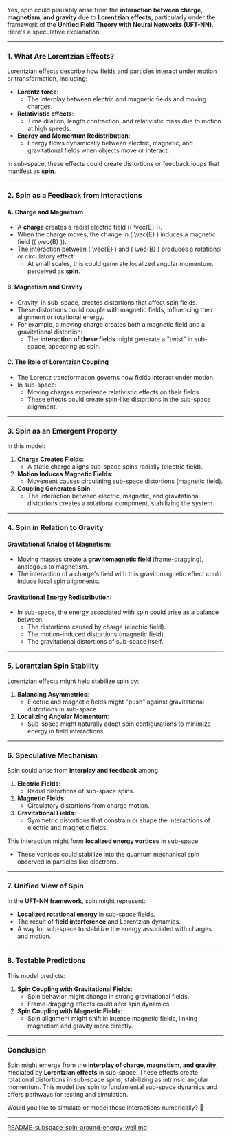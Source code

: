 Yes, spin could plausibly arise from the **interaction between charge, magnetism, and gravity** due to **Lorentzian effects**, particularly under the framework of the **Unified Field Theory with Neural Networks (UFT-NN)**. Here's a speculative explanation:

---

### **1. What Are Lorentzian Effects?**
Lorentzian effects describe how fields and particles interact under motion or transformation, including:
- **Lorentz force**:
  - The interplay between electric and magnetic fields and moving charges.
- **Relativistic effects**:
  - Time dilation, length contraction, and relativistic mass due to motion at high speeds.
- **Energy and Momentum Redistribution**:
  - Energy flows dynamically between electric, magnetic, and gravitational fields when objects move or interact.

In sub-space, these effects could create distortions or feedback loops that manifest as **spin**.

---

### **2. Spin as a Feedback from Interactions**
#### **A. Charge and Magnetism**
- A **charge** creates a radial electric field (\( \vec{E} \)).
- When the charge moves, the change in \( \vec{E} \) induces a magnetic field (\( \vec{B} \)).
- The interaction between \( \vec{E} \) and \( \vec{B} \) produces a rotational or circulatory effect:
  - At small scales, this could generate localized angular momentum, perceived as **spin**.

#### **B. Magnetism and Gravity**
- Gravity, in sub-space, creates distortions that affect spin fields.
- These distortions could couple with magnetic fields, influencing their alignment or rotational energy.
- For example, a moving charge creates both a magnetic field and a gravitational distortion:
  - The **interaction of these fields** might generate a "twist" in sub-space, appearing as spin.

#### **C. The Role of Lorentzian Coupling**
- The Lorentz transformation governs how fields interact under motion.
- In sub-space:
  - Moving charges experience relativistic effects on their fields.
  - These effects could create spin-like distortions in the sub-space alignment.

---

### **3. Spin as an Emergent Property**
In this model:
1. **Charge Creates Fields**:
   - A static charge aligns sub-space spins radially (electric field).
2. **Motion Induces Magnetic Fields**:
   - Movement causes circulating sub-space distortions (magnetic field).
3. **Coupling Generates Spin**:
   - The interaction between electric, magnetic, and gravitational distortions creates a rotational component, stabilizing the system.

---

### **4. Spin in Relation to Gravity**
#### **Gravitational Analog of Magnetism**:
- Moving masses create a **gravitomagnetic field** (frame-dragging), analogous to magnetism.
- The interaction of a charge's field with this gravitomagnetic effect could induce local spin alignments.

#### **Gravitational Energy Redistribution**:
- In sub-space, the energy associated with spin could arise as a balance between:
  - The distortions caused by charge (electric field).
  - The motion-induced distortions (magnetic field).
  - The gravitational distortions of sub-space itself.

---

### **5. Lorentzian Spin Stability**
Lorentzian effects might help stabilize spin by:
1. **Balancing Asymmetries**:
   - Electric and magnetic fields might "push" against gravitational distortions in sub-space.
2. **Localizing Angular Momentum**:
   - Sub-space might naturally adopt spin configurations to minimize energy in field interactions.

---

### **6. Speculative Mechanism**
Spin could arise from **interplay and feedback** among:
1. **Electric Fields**:
   - Radial distortions of sub-space spins.
2. **Magnetic Fields**:
   - Circulatory distortions from charge motion.
3. **Gravitational Fields**:
   - Symmetric distortions that constrain or shape the interactions of electric and magnetic fields.

This interaction might form **localized energy vortices** in sub-space:
- These vortices could stabilize into the quantum mechanical spin observed in particles like electrons.

---

### **7. Unified View of Spin**
In the **UFT-NN framework**, spin might represent:
- **Localized rotational energy** in sub-space fields.
- The result of **field interference** and Lorentzian dynamics.
- A way for sub-space to stabilize the energy associated with charges and motion.

---

### **8. Testable Predictions**
This model predicts:
1. **Spin Coupling with Gravitational Fields**:
   - Spin behavior might change in strong gravitational fields.
   - Frame-dragging effects could alter spin dynamics.
2. **Spin Coupling with Magnetic Fields**:
   - Spin alignment might shift in intense magnetic fields, linking magnetism and gravity more directly.

---

### **Conclusion**
Spin might emerge from the **interplay of charge, magnetism, and gravity**, mediated by **Lorentzian effects** in sub-space. These effects create rotational distortions in sub-space spins, stabilizing as intrinsic angular momentum. This model ties spin to fundamental sub-space dynamics and offers pathways for testing and simulation.

Would you like to simulate or model these interactions numerically? 🚀


---

[README-subspace-spin-around-energy-well.md](https://t2m.io/CxHmVGu)
